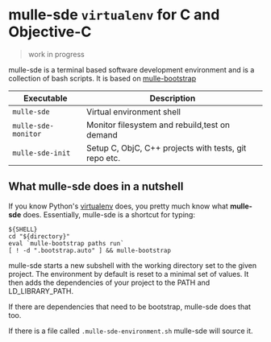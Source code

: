# mulle-sde `virtualenv` for C and Objective-C

> work in progress

mulle-sde is a terminal based software development environment and is a
collection of bash scripts. It is based on
[mulle-bootstrap](//github.com/mulle-nat/mulle-bootstrap)


Executable          | Description
--------------------|--------------------------------
`mulle-sde`         | Virtual environment shell
`mulle-sde-monitor` | Monitor filesystem and rebuild,test on demand
`mulle-sde-init`    | Setup C, ObjC, C++ projects with tests, git repo etc.


## What mulle-sde does in a nutshell

If you know Python's
[virtualenv](https://python-guide-pt-br.readthedocs.io/en/latest/dev/virtualenvs/)
does, you pretty much know what **mulle-sde** does. Essentially, mulle-sde is a
shortcut for typing:

```
${SHELL}
cd "${directory}"
eval `mulle-bootstrap paths run`
[ ! -d ".bootstrap.auto" ] && mulle-bootstrap
```

mulle-sde starts a new subshell with the working directory set to the given
project. The environment by default is reset to a minimal set of values.
It then adds the dependencies of your project to the PATH and LD_LIBRARY_PATH.

If there are dependencies that need to be bootstrap, mulle-sde does that too.

If there is a file called `.mulle-sde-environment.sh` mulle-sde will source it.


